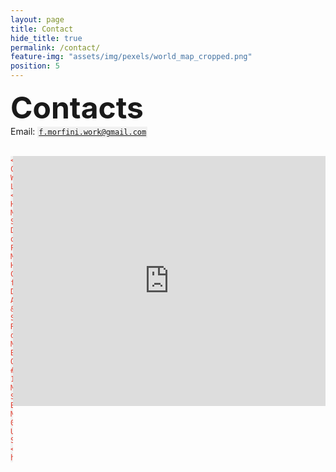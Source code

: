```yaml
---
layout: page
title: Contact
hide_title: true
permalink: /contact/
feature-img: "assets/img/pexels/world_map_cropped.png"
position: 5
---
```

<style>
	code {
	  color: #E34234;
	  background-color: #f1f1f1;
	  padding: 2px;
	}
</style>


<font size="15"> <b>Contacts </b> </font>
<br>
Email: <code>f.morfini.work@gmail.com</code>
<br><br>

<div>
	<iframe src="https://www.google.com/maps/embed?pb=!1m18!1m12!1m3!1d2946.566745842176!2d-71.19014372043881!3d42.39437522682709!2m3!1f0!2f0!3f0!3m2!1i1024!2i768!4f13.1!3m3!1m2!1s0x89e377dfdea29a15%3A0x21c866688a230cd5!2sMcLean%20Hospital%3A%20de%20Marneffe%20Building!5e0!3m2!1sen!2sit!4v1755611466710!5m2!1sen!2sit" width="500" height="400" style="border:0;" allowfullscreen="" loading="lazy" referrerpolicy="no-referrer-when-downgrade" align="right"></iframe>
	
	<b>Dr. Christian Webb's Lab</b><br>
	Harvard Medical School, Department of Psychiatry<br>
	McLean Hospital, Center for Depression, Anxiety & Stress Research<br>
	de Marnaffe Building<br>
	Office #239<br>
	115 Mill St, Belmont, MA 02478, United States<br>
	<a href="https://webbslab.com/u">https://webbslab.com/</a>
</div>



<!-- 
<div>
	<iframe src="https://www.google.com/maps/embed?pb=!1m18!1m12!1m3!1d2540.9067127937933!2d-71.0892349875749!3d42.33740345494181!2m3!1f0!2f0!3f0!3m2!1i1024!2i768!4f13.1!3m3!1m2!1s0x89e37a22bfa1d9d7%3A0xbab99b179dfdea31!2sNortheastern%20University%20Interdisciplinary%20Science%20and%20Engineering%20Complex!5e0!3m2!1sen!2sit!4v1722950787257!5m2!1sen!2sit" width="500" height="400" style="border:0;" allowfullscreen="" loading="lazy" referrerpolicy="no-referrer-when-downgrade" align="right"></iframe>

	<b>Susan Whitfield-Gabrieli's Lab at Northeastern</b><br>
	Center for Cognitive and Brain Health<br>
	Interdisciplinary Science and Engineering Complex (ISEC)<br>
	Northeastern University<br>
	office #660-104<br>
	805 Columbus Avenue, Boston, MA 02115, USA<br>
	<a href="https://whitfield-gabrieli.sites.northeastern.edu">https://whitfield-gabrieli.sites.northeastern.edu</a>
</div>

<div>
	<br><br>
	<b>Juliet Davidow's Lab at Northeastern</b><br>
	Nightingale Hall<br>
	Department of Psychology<br>
	Northeastern University<br>
	office #343<br>
	360 Huntington Avenue, Boston, MA 02115, USA<br>
	<a href="https://lbdlpsych.sites.northeastern.edu">https://lbdlpsych.sites.northeastern.edu</a>
</div>
 -->